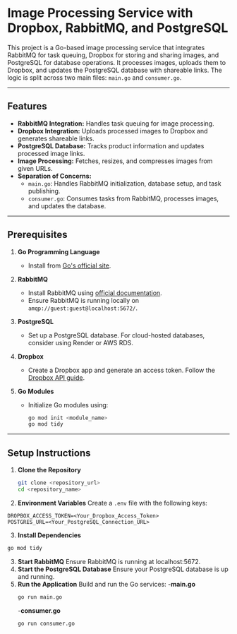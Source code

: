 # Image Processing Service with Dropbox, RabbitMQ, and PostgreSQL

This project is a Go-based image processing service that integrates RabbitMQ for task queuing, Dropbox for storing and sharing images, and PostgreSQL for database operations. It processes images, uploads them to Dropbox, and updates the PostgreSQL database with shareable links. The logic is split across two main files: `main.go` and `consumer.go`.

---

## Features
- **RabbitMQ Integration:** Handles task queuing for image processing.
- **Dropbox Integration:** Uploads processed images to Dropbox and generates shareable links.
- **PostgreSQL Database:** Tracks product information and updates processed image links.
- **Image Processing:** Fetches, resizes, and compresses images from given URLs.
- **Separation of Concerns:**  
  - `main.go`: Handles RabbitMQ initialization, database setup, and task publishing.
  - `consumer.go`: Consumes tasks from RabbitMQ, processes images, and updates the database.

---

## Prerequisites

1. **Go Programming Language**
   - Install from [Go's official site](https://golang.org/dl/).

2. **RabbitMQ**
   - Install RabbitMQ using [official documentation](https://www.rabbitmq.com/download.html).
   - Ensure RabbitMQ is running locally on `amqp://guest:guest@localhost:5672/`.

3. **PostgreSQL**
   - Set up a PostgreSQL database. For cloud-hosted databases, consider using Render or AWS RDS.

4. **Dropbox**
   - Create a Dropbox app and generate an access token. Follow the [Dropbox API guide](https://www.dropbox.com/developers).

5. **Go Modules**
   - Initialize Go modules using:
     ```bash
     go mod init <module_name>
     go mod tidy
     ```

---

## Setup Instructions

1. **Clone the Repository**
   ```bash
   git clone <repository_url>
   cd <repository_name>
   ```
2. **Environment Variables**
Create a `.env` file with the following keys:
```env
DROPBOX_ACCESS_TOKEN=<Your_Dropbox_Access_Token>
POSTGRES_URL=<Your_PostgreSQL_Connection_URL>
```
3. **Install Dependencies**
```bash
go mod tidy
```
3. **Start RabbitMQ**
    Ensure RabbitMQ is running at localhost:5672.
4. **Start the PostgreSQL Database**
    Ensure your PostgreSQL database is up and running.
4. **Run the Application**
    Build and run the Go services:
    -**main.go**
    ```bash
    go run main.go
    ```
    -**consumer.go**
    ```bash
    go run consumer.go
    ```


